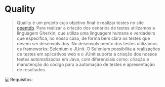 # Quality
> Quality é um projeto cujo objetivo final é realizar testes no site [opentdb](https://opentdb.com). Para realizar a criação dos cenários de testes utilizamos a linguagem Gherkin, que utiliza uma linguagem humana e verdadeira que especifica, no nosso caso, de forma bem clara os testes que devem ser desenvolvidos.
No desenvolvimento dos testes utilizamos os frameworks: Selenium e JUnit. O Selenium possibilita a realizações de testes em aplicativos web e o JUnit suporta a criação dos nossos testes automatizados em Java, com diferenciais como: criação e manutenção do código para a automação de testes e apresentação de resultados.

💻 Requisitos:
